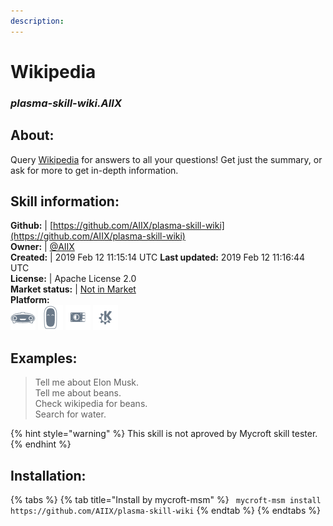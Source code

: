 ```yaml
---    
description:   
---    
```

# Wikipedia  
### _plasma-skill-wiki.AIIX_  
## About:  
Query [Wikipedia](https://www.wikipedia.org) for answers to all your questions!  Get just the
summary, or ask for more to get in-depth information.

## Skill information:  
**Github:** | [https://github.com/AIIX/plasma-skill-wiki](https://github.com/AIIX/plasma-skill-wiki)  
**Owner:** | [@AIIX](https://github.com/AIIX)  
**Created:** | 2019 Feb 12 11:15:14 UTC  **Last updated:** 2019 Feb 12 11:16:44 UTC  
**License:** | Apache License 2.0  
**Market status:** | [Not in Market](https://market.mycroft.ai/skill/)  
**Platform:**  
 ![](../.gitbook/assets/mark-1-icon.png)  ![](../.gitbook/assets/mark-2-icon.png)  ![](../.gitbook/assets/picroft-icon.png)  ![](../.gitbook/assets/kde.png)   
## Examples:  
> Tell me about Elon Musk.  
> Tell me about beans.  
> Check wikipedia for beans.  
> Search for water.  
  
{% hint style="warning" %}
This skill is not aproved by Mycroft skill tester.
{% endhint %}
    
## Installation:  
{% tabs %}
{% tab title="Install by mycroft-msm" %}
``` mycroft-msm install https://github.com/AIIX/plasma-skill-wiki```
{% endtab %}
  {% endtabs %}
  